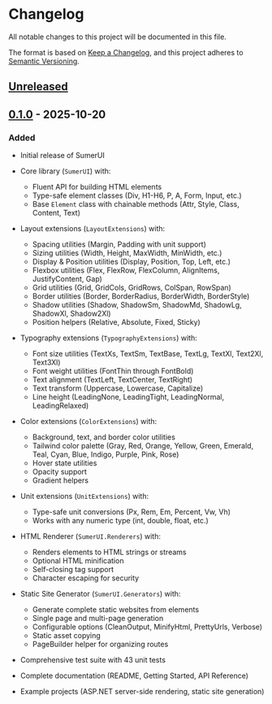 # Changelog

All notable changes to this project will be documented in this file.

The format is based on [Keep a Changelog](https://keepachangelog.com/en/1.0.0/),
and this project adheres to [Semantic Versioning](https://semver.org/spec/v2.0.0.html).

## [Unreleased]

## [0.1.0] - 2025-10-20

### Added
- Initial release of SumerUI
- Core library (`SumerUI`) with:
  - Fluent API for building HTML elements
  - Type-safe element classes (Div, H1-H6, P, A, Form, Input, etc.)
  - Base `Element` class with chainable methods (Attr, Style, Class, Content, Text)
  
- Layout extensions (`LayoutExtensions`) with:
  - Spacing utilities (Margin, Padding with unit support)
  - Sizing utilities (Width, Height, MaxWidth, MinWidth, etc.)
  - Display & Position utilities (Display, Position, Top, Left, etc.)
  - Flexbox utilities (Flex, FlexRow, FlexColumn, AlignItems, JustifyContent, Gap)
  - Grid utilities (Grid, GridCols, GridRows, ColSpan, RowSpan)
  - Border utilities (Border, BorderRadius, BorderWidth, BorderStyle)
  - Shadow utilities (Shadow, ShadowSm, ShadowMd, ShadowLg, ShadowXl, Shadow2Xl)
  - Position helpers (Relative, Absolute, Fixed, Sticky)
  
- Typography extensions (`TypographyExtensions`) with:
  - Font size utilities (TextXs, TextSm, TextBase, TextLg, TextXl, Text2Xl, Text3Xl)
  - Font weight utilities (FontThin through FontBold)
  - Text alignment (TextLeft, TextCenter, TextRight)
  - Text transform (Uppercase, Lowercase, Capitalize)
  - Line height (LeadingNone, LeadingTight, LeadingNormal, LeadingRelaxed)
  
- Color extensions (`ColorExtensions`) with:
  - Background, text, and border color utilities
  - Tailwind color palette (Gray, Red, Orange, Yellow, Green, Emerald, Teal, Cyan, Blue, Indigo, Purple, Pink, Rose)
  - Hover state utilities
  - Opacity support
  - Gradient helpers
  
- Unit extensions (`UnitExtensions`) with:
  - Type-safe unit conversions (Px, Rem, Em, Percent, Vw, Vh)
  - Works with any numeric type (int, double, float, etc.)
  
- HTML Renderer (`SumerUI.Renderers`) with:
  - Renders elements to HTML strings or streams
  - Optional HTML minification
  - Self-closing tag support
  - Character escaping for security
  
- Static Site Generator (`SumerUI.Generators`) with:
  - Generate complete static websites from elements
  - Single page and multi-page generation
  - Configurable options (CleanOutput, MinifyHtml, PrettyUrls, Verbose)
  - Static asset copying
  - PageBuilder helper for organizing routes
  
- Comprehensive test suite with 43 unit tests
- Complete documentation (README, Getting Started, API Reference)
- Example projects (ASP.NET server-side rendering, static site generation)

[Unreleased]: https://github.com/itsmuntadhar/sumer-ui/compare/v0.1.0...HEAD
[0.1.0]: https://github.com/itsmuntadhar/sumer-ui/releases/tag/v0.1.0
